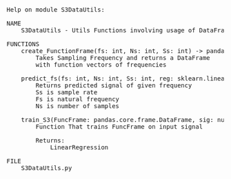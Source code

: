<pre>
Help on module S3DataUtils:

NAME
    S3DataUtils - Utils Functions involving usage of DataFrame

FUNCTIONS
    create_FunctionFrame(fs: int, Ns: int, Ss: int) -> pandas.core.frame.DataFrame
        Takes Sampling Frequency and returns a DataFrame
        with function vectors of frequencies
    
    predict_fs(fs: int, Ns: int, Ss: int, reg: sklearn.linear_model.base.LinearRegression) -> numpy.ndarray
        Returns predicted signal of given frequency
        Ss is sample rate
        Fs is natural frequency
        Ns is number of samples
    
    train_S3(FuncFrame: pandas.core.frame.DataFrame, sig: numpy.ndarray) -> sklearn.linear_model.base.LinearRegression
        Function That trains FuncFrame on input signal
        
        Returns:
            LinearRegression

FILE
    S3DataUtils.py
</pre>
